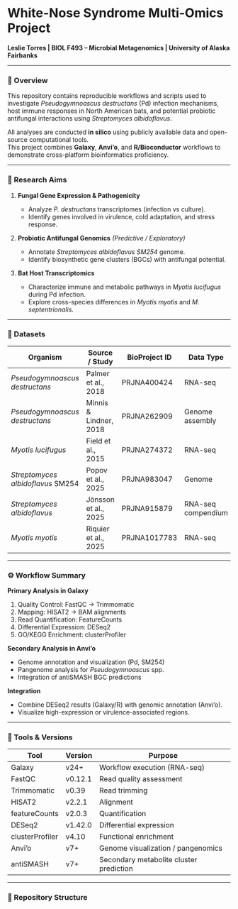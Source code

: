# White-Nose Syndrome Multi-Omics Project  
**Leslie Torres | BIOL F493 – Microbial Metagenomics | University of Alaska Fairbanks**

---

### 🦇 Overview  
This repository contains reproducible workflows and scripts used to investigate *Pseudogymnoascus destructans* (Pd) infection mechanisms, host immune responses in North American bats, and potential probiotic antifungal interactions using *Streptomyces albidoflavus*.  

All analyses are conducted **in silico** using publicly available data and open-source computational tools.  
This project combines **Galaxy**, **Anvi’o**, and **R/Bioconductor** workflows to demonstrate cross-platform bioinformatics proficiency.  

---

### 🎯 Research Aims  
1. **Fungal Gene Expression & Pathogenicity**  
   - Analyze *P. destructans* transcriptomes (infection vs culture).  
   - Identify genes involved in virulence, cold adaptation, and stress response.  

2. **Probiotic Antifungal Genomics** *(Predictive / Exploratory)*  
   - Annotate *Streptomyces albidoflavus SM254* genome.  
   - Identify biosynthetic gene clusters (BGCs) with antifungal potential.  

3. **Bat Host Transcriptomics**  
   - Characterize immune and metabolic pathways in *Myotis lucifugus* during Pd infection.  
   - Explore cross-species differences in *Myotis myotis* and *M. septentrionalis*.  

---

### 🧫 Datasets  

| Organism | Source / Study | BioProject ID | Data Type | Use |
|-----------|----------------|----------------|-------------|------|
| *Pseudogymnoascus destructans* | Palmer et al., 2018 | PRJNA400424 | RNA-seq | Infection vs culture (fungal DE) |
| *Pseudogymnoascus destructans* | Minnis & Lindner, 2018 | PRJNA262909 | Genome assembly | Reference for mapping |
| *Myotis lucifugus* | Field et al., 2015 | PRJNA274372 | RNA-seq | Bat immune response |
| *Streptomyces albidoflavus* SM254 | Popov et al., 2025 | PRJNA983047 | Genome | BGC prediction |
| *Streptomyces albidoflavus* | Jönsson et al., 2025 | PRJNA915879 | RNA-seq compendium | BGC co-expression |
| *Myotis myotis* | Riquier et al., 2025 | PRJNA1017783 | RNA-seq | Comparative host response |

---

### ⚙️ Workflow Summary  

**Primary Analysis in Galaxy**
1. Quality Control: FastQC → Trimmomatic  
2. Mapping: HISAT2 → BAM alignments  
3. Read Quantification: FeatureCounts  
4. Differential Expression: DESeq2  
5. GO/KEGG Enrichment: clusterProfiler  

**Secondary Analysis in Anvi’o**
- Genome annotation and visualization (Pd, SM254)  
- Pangenome analysis for *Pseudogymnoascus* spp.  
- Integration of antiSMASH BGC predictions  

**Integration**
- Combine DESeq2 results (Galaxy/R) with genomic annotation (Anvi’o).  
- Visualize high-expression or virulence-associated regions.

---

### 🧠 Tools & Versions
| Tool | Version | Purpose |
|------|----------|----------|
| Galaxy | v24+ | Workflow execution (RNA-seq) |
| FastQC | v0.12.1 | Read quality assessment |
| Trimmomatic | v0.39 | Read trimming |
| HISAT2 | v2.2.1 | Alignment |
| featureCounts | v2.0.3 | Quantification |
| DESeq2 | v1.42.0 | Differential expression |
| clusterProfiler | v4.10 | Functional enrichment |
| Anvi’o | v7+ | Genome visualization / pangenomics |
| antiSMASH | v7+ | Secondary metabolite cluster prediction |

---

### 🧩 Repository Structure

